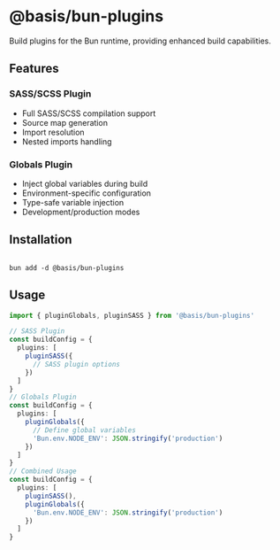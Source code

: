 # @basis/bun-plugins

Build plugins for the Bun runtime, providing enhanced build capabilities.

## Features

### SASS/SCSS Plugin
- Full SASS/SCSS compilation support
- Source map generation
- Import resolution
- Nested imports handling

### Globals Plugin
- Inject global variables during build
- Environment-specific configuration
- Type-safe variable injection
- Development/production modes

## Installation

<code>
bun add -d @basis/bun-plugins
</code>

## Usage

```typescript
import { pluginGlobals, pluginSASS } from '@basis/bun-plugins'

// SASS Plugin
const buildConfig = {
  plugins: [
    pluginSASS({
      // SASS plugin options
    })
  ]
}
// Globals Plugin
const buildConfig = {
  plugins: [
    pluginGlobals({
      // Define global variables
      'Bun.env.NODE_ENV': JSON.stringify('production')
    })
  ]
}
// Combined Usage
const buildConfig = {
  plugins: [
    pluginSASS(),
    pluginGlobals({
      'Bun.env.NODE_ENV': JSON.stringify('production')
    })
  ]
}
```
